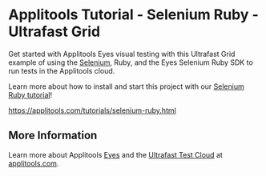 # Applitools Tutorial - Selenium Ruby - Ultrafast Grid

Get started with Applitools Eyes visual testing with this Ultrafast Grid example of using the [Selenium](https://www.selenium.dev/documentation/en/), Ruby, and the Eyes Selenium Ruby SDK to run tests in the Applitools cloud.

Learn more about how to install and start this project with our [Selenium Ruby tutorial](https://applitools.com/tutorials/selenium-ruby.html)!

<https://applitools.com/tutorials/selenium-ruby.html>

## More Information

Learn more about Applitools [Eyes](https://info.applitools.com/ucY77) and the [Ultrafast Test Cloud](https://info.applitools.com/ucY78) at [applitools.com](https://info.applitools.com/ucY76).
